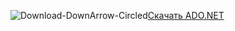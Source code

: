 ![Download-DownArrow-Circled](../ssms/media/download-icon.png)[Скачать ADO.NET](../connect/sql-connection-libraries.md#anchor-20-drivers-relational-access)
